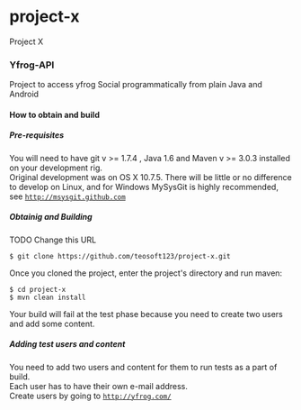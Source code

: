 project-x
=========

Project X

### Yfrog-API ###

Project to access yfrog Social programmatically from plain Java and Android

#### How to obtain and build ####

##### Pre-requisites #####

You will need to have git v >= 1.7.4 , Java 1.6 and Maven v >= 3.0.3 installed on your development rig.<br/>
Original development was on OS X 10.7.5. There will be little or no difference to develop on Linux,
and for Windows MySysGit is highly recommended, see <code>http://msysgit.github.com</code>

##### Obtainig and Building #####

TODO Change this URL  

    $ git clone https://github.com/teosoft123/project-x.git 

Once you cloned the project, enter the project's directory and run maven:

    $ cd project-x
    $ mvn clean install

Your build will fail at the test phase because you need to create two users and add some content.

##### Adding test users and content #####

You need to add two users and content for them to run tests as a part of build.<br>
Each user has to have their own e-mail address.<br>
Create users by going to <code>http://yfrog.com/</code>


  